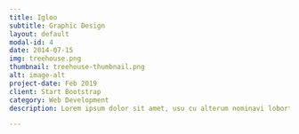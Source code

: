 ```yaml
---
title: Igloo
subtitle: Graphic Design
layout: default
modal-id: 4
date: 2014-07-15
img: treehouse.png
thumbnail: treehouse-thumbnail.png
alt: image-alt
project-date: Feb 2019
client: Start Bootstrap
category: Web Development
description: Lorem ipsum dolor sit amet, usu cu alterum nominavi lobortis. At duo novum diceret. Tantas apeirian vix et, usu sanctus postulant inciderint ut, populo diceret necessitatibus in vim. Cu eum dicam feugiat noluisse.

---
```


